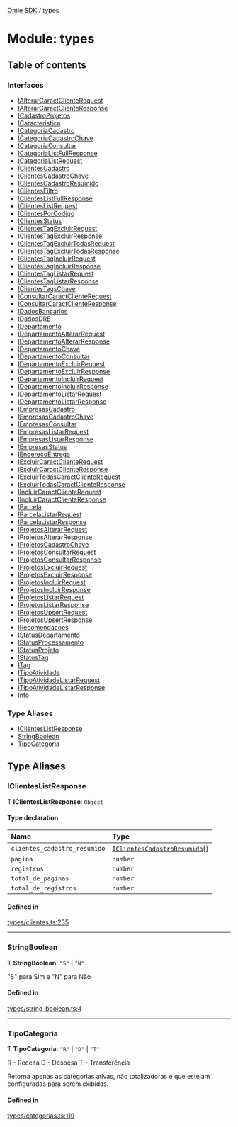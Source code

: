 [Omie SDK](../README.md) / types

# Module: types

## Table of contents

### Interfaces

- [IAlterarCaractClienteRequest](../interfaces/types.IAlterarCaractClienteRequest.md)
- [IAlterarCaractClienteResponse](../interfaces/types.IAlterarCaractClienteResponse.md)
- [ICadastroProjetos](../interfaces/types.ICadastroProjetos.md)
- [ICaracteristica](../interfaces/types.ICaracteristica.md)
- [ICategoriaCadastro](../interfaces/types.ICategoriaCadastro.md)
- [ICategoriaCadastroChave](../interfaces/types.ICategoriaCadastroChave.md)
- [ICategoriaConsultar](../interfaces/types.ICategoriaConsultar.md)
- [ICategoriaListFullResponse](../interfaces/types.ICategoriaListFullResponse.md)
- [ICategoriaListRequest](../interfaces/types.ICategoriaListRequest.md)
- [IClientesCadastro](../interfaces/types.IClientesCadastro.md)
- [IClientesCadastroChave](../interfaces/types.IClientesCadastroChave.md)
- [IClientesCadastroResumido](../interfaces/types.IClientesCadastroResumido.md)
- [IClientesFiltro](../interfaces/types.IClientesFiltro.md)
- [IClientesListFullResponse](../interfaces/types.IClientesListFullResponse.md)
- [IClientesListRequest](../interfaces/types.IClientesListRequest.md)
- [IClientesPorCodigo](../interfaces/types.IClientesPorCodigo.md)
- [IClientesStatus](../interfaces/types.IClientesStatus.md)
- [IClientesTagExcluirRequest](../interfaces/types.IClientesTagExcluirRequest.md)
- [IClientesTagExcluirResponse](../interfaces/types.IClientesTagExcluirResponse.md)
- [IClientesTagExcluirTodasRequest](../interfaces/types.IClientesTagExcluirTodasRequest.md)
- [IClientesTagExcluirTodasResponse](../interfaces/types.IClientesTagExcluirTodasResponse.md)
- [IClientesTagIncluirRequest](../interfaces/types.IClientesTagIncluirRequest.md)
- [IClientesTagIncluirResponse](../interfaces/types.IClientesTagIncluirResponse.md)
- [IClientesTagListarRequest](../interfaces/types.IClientesTagListarRequest.md)
- [IClientesTagListarResponse](../interfaces/types.IClientesTagListarResponse.md)
- [IClientesTagsChave](../interfaces/types.IClientesTagsChave.md)
- [IConsultarCaractClienteRequest](../interfaces/types.IConsultarCaractClienteRequest.md)
- [IConsultarCaractClienteResponse](../interfaces/types.IConsultarCaractClienteResponse.md)
- [IDadosBancarios](../interfaces/types.IDadosBancarios.md)
- [IDadosDRE](../interfaces/types.IDadosDRE.md)
- [IDepartamento](../interfaces/types.IDepartamento.md)
- [IDepartamentoAlterarRequest](../interfaces/types.IDepartamentoAlterarRequest.md)
- [IDepartamentoAlterarResponse](../interfaces/types.IDepartamentoAlterarResponse.md)
- [IDepartamentoChave](../interfaces/types.IDepartamentoChave.md)
- [IDepartamentoConsultar](../interfaces/types.IDepartamentoConsultar.md)
- [IDepartamentoExcluirRequest](../interfaces/types.IDepartamentoExcluirRequest.md)
- [IDepartamentoExcluirResponse](../interfaces/types.IDepartamentoExcluirResponse.md)
- [IDepartamentoIncluirRequest](../interfaces/types.IDepartamentoIncluirRequest.md)
- [IDepartamentoIncluirResponse](../interfaces/types.IDepartamentoIncluirResponse.md)
- [IDepartamentoListarRequest](../interfaces/types.IDepartamentoListarRequest.md)
- [IDepartamentoListarResponse](../interfaces/types.IDepartamentoListarResponse.md)
- [IEmpresasCadastro](../interfaces/types.IEmpresasCadastro.md)
- [IEmpresasCadastroChave](../interfaces/types.IEmpresasCadastroChave.md)
- [IEmpresasConsultar](../interfaces/types.IEmpresasConsultar.md)
- [IEmpresasListarRequest](../interfaces/types.IEmpresasListarRequest.md)
- [IEmpresasListarResponse](../interfaces/types.IEmpresasListarResponse.md)
- [IEmpresasStatus](../interfaces/types.IEmpresasStatus.md)
- [IEnderecoEntrega](../interfaces/types.IEnderecoEntrega.md)
- [IExcluirCaractClienteRequest](../interfaces/types.IExcluirCaractClienteRequest.md)
- [IExcluirCaractClienteResponse](../interfaces/types.IExcluirCaractClienteResponse.md)
- [IExcluirTodasCaractClienteRequest](../interfaces/types.IExcluirTodasCaractClienteRequest.md)
- [IExcluirTodasCaractClienteResponse](../interfaces/types.IExcluirTodasCaractClienteResponse.md)
- [IIncluirCaractClienteRequest](../interfaces/types.IIncluirCaractClienteRequest.md)
- [IIncluirCaractClienteResponse](../interfaces/types.IIncluirCaractClienteResponse.md)
- [IParcela](../interfaces/types.IParcela.md)
- [IParcelaListarRequest](../interfaces/types.IParcelaListarRequest.md)
- [IParcelaListarResponse](../interfaces/types.IParcelaListarResponse.md)
- [IProjetosAlterarRequest](../interfaces/types.IProjetosAlterarRequest.md)
- [IProjetosAlterarResponse](../interfaces/types.IProjetosAlterarResponse.md)
- [IProjetosCadastroChave](../interfaces/types.IProjetosCadastroChave.md)
- [IProjetosConsultarRequest](../interfaces/types.IProjetosConsultarRequest.md)
- [IProjetosConsultarResponse](../interfaces/types.IProjetosConsultarResponse.md)
- [IProjetosExcluirRequest](../interfaces/types.IProjetosExcluirRequest.md)
- [IProjetosExcluirResponse](../interfaces/types.IProjetosExcluirResponse.md)
- [IProjetosIncluirRequest](../interfaces/types.IProjetosIncluirRequest.md)
- [IProjetosIncluirResponse](../interfaces/types.IProjetosIncluirResponse.md)
- [IProjetosListarRequest](../interfaces/types.IProjetosListarRequest.md)
- [IProjetosListarResponse](../interfaces/types.IProjetosListarResponse.md)
- [IProjetosUpsertRequest](../interfaces/types.IProjetosUpsertRequest.md)
- [IProjetosUpsertResponse](../interfaces/types.IProjetosUpsertResponse.md)
- [IRecomendacoes](../interfaces/types.IRecomendacoes.md)
- [IStatusDepartamento](../interfaces/types.IStatusDepartamento.md)
- [IStatusProcessamento](../interfaces/types.IStatusProcessamento.md)
- [IStatusProjeto](../interfaces/types.IStatusProjeto.md)
- [IStatusTag](../interfaces/types.IStatusTag.md)
- [ITag](../interfaces/types.ITag.md)
- [ITipoAtividade](../interfaces/types.ITipoAtividade.md)
- [ITipoAtividadeListarRequest](../interfaces/types.ITipoAtividadeListarRequest.md)
- [ITipoAtividadeListarResponse](../interfaces/types.ITipoAtividadeListarResponse.md)
- [Info](../interfaces/types.Info.md)

### Type Aliases

- [IClientesListResponse](types.md#iclienteslistresponse)
- [StringBoolean](types.md#stringboolean)
- [TipoCategoria](types.md#tipocategoria)

## Type Aliases

### IClientesListResponse

Ƭ **IClientesListResponse**: `Object`

#### Type declaration

| Name | Type |
| :------ | :------ |
| `clientes_cadastro_resumido` | [`IClientesCadastroResumido`](../interfaces/types.IClientesCadastroResumido.md)[] |
| `pagina` | `number` |
| `registros` | `number` |
| `total_de_paginas` | `number` |
| `total_de_registros` | `number` |

#### Defined in

[types/clientes.ts:235](https://github.com/lucas-bogos/omie-sdk/blob/96c014c/src/types/clientes.ts#L235)

___

### StringBoolean

Ƭ **StringBoolean**: ``"S"`` \| ``"N"``

"S" para Sim e "N" para Não

#### Defined in

[types/string-boolean.ts:4](https://github.com/lucas-bogos/omie-sdk/blob/96c014c/src/types/string-boolean.ts#L4)

___

### TipoCategoria

Ƭ **TipoCategoria**: ``"R"`` \| ``"D"`` \| ``"T"``

R - Receita
D - Despesa
T - Transferência

Retorna apenas as categorias ativas, não totalizadoras e que estejam configuradas para serem exibidas.

#### Defined in

[types/categorias.ts:119](https://github.com/lucas-bogos/omie-sdk/blob/96c014c/src/types/categorias.ts#L119)
